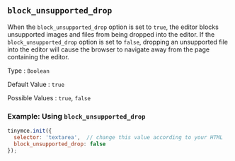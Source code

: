 ## `block_unsupported_drop`

When the `block_unsupported_drop` option is set to `true`, the editor blocks unsupported images and files from being dropped into the editor. If the `block_unsupported_drop` option is set to `false`, dropping an unsupported file into the editor will cause the browser to navigate away from the page containing the editor.

Type
: `Boolean`

Default Value
: `true`

Possible Values
: `true`, `false`

### Example: Using `block_unsupported_drop`

```js
tinymce.init({
  selector: 'textarea',  // change this value according to your HTML
  block_unsupported_drop: false
});
```

